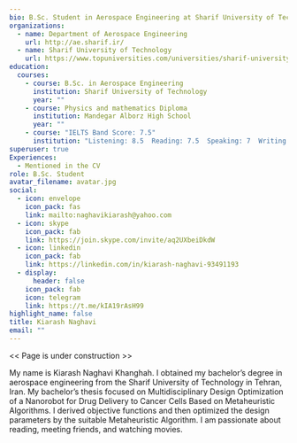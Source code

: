 ```yaml
---
bio: B.Sc. Student in Aerospace Engineering at Sharif University of Technology
organizations:
  - name: Department of Aerospace Engineering
    url: http://ae.sharif.ir/
  - name: Sharif University of Technology
    url: https://www.topuniversities.com/universities/sharif-university-technology
education:
  courses:
    - course: B.Sc. in Aerospace Engineering
      institution: Sharif University of Technology
      year: ""
    - course: Physics and mathematics Diploma
      institution: Mandegar Alborz High School
      year: ""
    - course: "IELTS Band Score: 7.5"
      institution: "Listening: 8.5  Reading: 7.5  Speaking: 7  Writing: 7"
superuser: true
Experiences:
  - Mentioned in the CV
role: B.Sc. Student
avatar_filename: avatar.jpg
social:
  - icon: envelope
    icon_pack: fas
    link: mailto:naghavikiarash@yahoo.com
  - icon: skype
    icon_pack: fab
    link: https://join.skype.com/invite/aq2UXbeiDkdW
  - icon: linkedin
    icon_pack: fab
    link: https://linkedin.com/in/kiarash-naghavi-93491193
  - display:
      header: false
    icon_pack: fab
    icon: telegram
    link: https://t.me/kIA19rAsH99
highlight_name: false
title: Kiarash Naghavi
email: ""
---
```

<< Page is under construction >>

My name is Kiarash Naghavi Khanghah. I obtained my bachelor’s degree in aerospace engineering from the Sharif University of Technology in Tehran, Iran. My bachelor’s thesis focused on Multidisciplinary Design Optimization of a Nanorobot for Drug Delivery to Cancer Cells Based on Metaheuristic Algorithms. I derived objective functions and then optimized the design parameters by the suitable Metaheuristic Algorithm. I am passionate about reading, meeting friends, and watching movies.